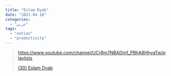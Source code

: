 ```yaml
---
title: "Eslam Dyab"
date: "2021-04-18"
categories:
  - "عربي"
tags:
  - "notion"
  - "productivity"
---
```


> https://www.youtube.com/channel/UCrRm7NBADmf_PBhA8HhyaTw/playlists
>
> [(30) Eslam Dyab ](https://www.youtube.com/channel/UCrRm7NBADmf_PBhA8HhyaTw/playlists)
